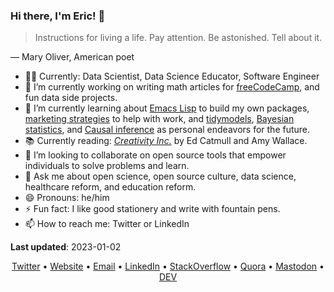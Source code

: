 ### Hi there, I'm Eric! :wave:

<blockquote cite="https://www.goodreads.com/quotes/62038-instructions-for-living-a-life-pay-attention-be-astonished-tell">
    <p>Instructions for living a life. Pay attention. Be astonished. Tell about it.</p>
</blockquote>

— Mary Oliver, American poet

- :technologist: Currently: Data Scientist, Data Science Educator, Software Engineer
- :telescope: I’m currently working on writing math articles for [freeCodeCamp](https://www.freecodecamp.org/news/), and fun data side projects.
- :seedling: I’m currently learning about [Emacs Lisp](https://www.gnu.org/software/emacs/manual/html_node/elisp/) to build my own packages, [marketing strategies](https://en.wikipedia.org/wiki/Marketing_strategy) to help with work, and [tidymodels](https://tidymodels.org/), [Bayesian statistics](https://www.bayesrulesbook.com/), and [Causal inference](https://matheusfacure.github.io/python-causality-handbook/landing-page.html) as personal endeavors for the future.
- :books: Currently reading: [_Creativity Inc._]([https://bookshop.org/books/the-master-the-long-run-and-beautiful-game-of-roger-federer/9781538719268](https://bookshop.org/p/books/creativity-inc-overcoming-the-unseen-forces-that-stand-in-the-way-of-true-inspiration-amy-wallace/6820366)) by Ed Catmull and Amy Wallace.
- :dancers: I’m looking to collaborate on open source tools that empower individuals to solve problems and learn.
- :speech_balloon: Ask me about open science, open source culture, data science, healthcare reform, and education reform.
- :smile:  Pronouns: he/him
- :zap: Fun fact: I like good stationery and write with fountain pens.
- :mailbox: How to reach me: Twitter or LinkedIn
<!-- - 🤔 I’m looking for help with understanding how. -->

**Last updated**: 2023-01-02

<div align="center">
  <a href='https://twitter.com/erictleung'>Twitter</a> •
  <a href='https://erictleung.com'>Website</a> •
  <a href="mailto:erictleung&commat;outlook&period;com"> Email</a> •
  <a href='https://linkedin.com/in/erictleung'>LinkedIn</a> •
  <a href='https://stackoverflow.com/users/6873133/eric-leung'>StackOverflow</a> •
  <a href='https://www.quora.com/profile/Eric-Leung-2'>Quora</a> •
  <a rel="me" href="https://mastodon.social/@erictleung">Mastodon</a> •
  <a href='https://dev.to/erictleung'>DEV</a>
</div>

